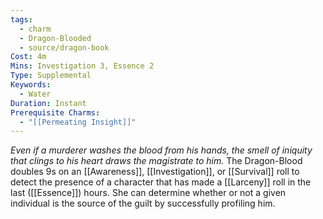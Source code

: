 ```yaml
---
tags:
  - charm
  - Dragon-Blooded
  - source/dragon-book
Cost: 4m
Mins: Investigation 3, Essence 2
Type: Supplemental
Keywords:
  - Water
Duration: Instant
Prerequisite Charms:
  - "[[Permeating Insight]]"
---
```

*Even if a murderer washes the blood from his hands, the smell of iniquity that clings to his heart draws the magistrate to him.*
The Dragon-Blood doubles 9s on an [[Awareness]], [[Investigation]], or [[Survival]] roll to detect the presence of a character that has made a [[Larceny]] roll in the last ([[Essence]]) hours. She can determine whether or not a given individual is the source of the guilt by successfully profiling him.